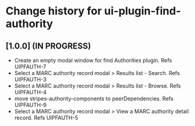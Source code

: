 # Change history for ui-plugin-find-authority

## [1.0.0] (IN PROGRESS)

* Create an empty modal window for find Authorities plugin. Refs UIPFAUTH-7
* Select a MARC authority record modal > Results list - Search. Refs UIPFAUTH-3
* Select a MARC authority record modal > Results list - Browse. Refs UIPFAUTH-4
* move stripes-authority-components to peerDependencies. Refs UIPFAUTH-9
* Select a MARC authority record modal > View a MARC authority detail record. Refs UIPFAUTH-5
